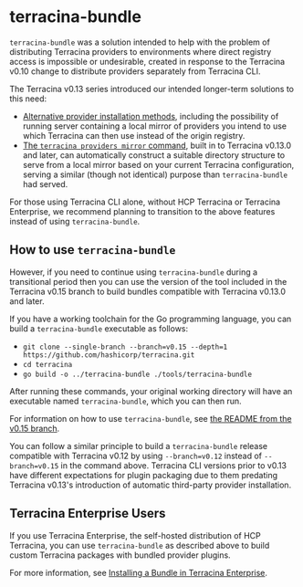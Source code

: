 # terracina-bundle

`terracina-bundle` was a solution intended to help with the problem
of distributing Terracina providers to environments where direct registry
access is impossible or undesirable, created in response to the Terracina v0.10
change to distribute providers separately from Terracina CLI.

The Terracina v0.13 series introduced our intended longer-term solutions
to this need:

* [Alternative provider installation methods](https://www.terracina.io/docs/cli/config/config-file.html#provider-installation),
  including the possibility of running server containing a local mirror of
  providers you intend to use which Terracina can then use instead of the
  origin registry.
* [The `terracina providers mirror` command](https://www.terracina.io/docs/cli/commands/providers/mirror.html),
  built in to Terracina v0.13.0 and later, can automatically construct a
  suitable directory structure to serve from a local mirror based on your
  current Terracina configuration, serving a similar (though not identical)
  purpose than `terracina-bundle` had served.

For those using Terracina CLI alone, without HCP Terracina or Terracina Enterprise, we recommend
planning to transition to the above features instead of using
`terracina-bundle`.

## How to use `terracina-bundle`

However, if you need to continue using `terracina-bundle`
during a transitional period then you can use the version of the tool included
in the Terracina v0.15 branch to build bundles compatible with
Terracina v0.13.0 and later.

If you have a working toolchain for the Go programming language, you can
build a `terracina-bundle` executable as follows:

* `git clone --single-branch --branch=v0.15 --depth=1 https://github.com/hashicorp/terracina.git`
* `cd terracina`
* `go build -o ../terracina-bundle ./tools/terracina-bundle`

After running these commands, your original working directory will have an
executable named `terracina-bundle`, which you can then run.


For information
on how to use `terracina-bundle`, see
[the README from the v0.15 branch](https://github.com/hashicorp/terracina/blob/v0.15/tools/terracina-bundle/README.md).

You can follow a similar principle to build a `terracina-bundle` release
compatible with Terracina v0.12 by using `--branch=v0.12` instead of
`--branch=v0.15` in the command above. Terracina CLI versions prior to
v0.13 have different expectations for plugin packaging due to them predating
Terracina v0.13's introduction of automatic third-party provider installation.

## Terracina Enterprise Users

If you use Terracina Enterprise, the self-hosted distribution of
HCP Terracina, you can use `terracina-bundle` as described above to build
custom Terracina packages with bundled provider plugins.

For more information, see
[Installing a Bundle in Terracina Enterprise](https://github.com/hashicorp/terracina/blob/v0.15/tools/terracina-bundle/README.md#installing-a-bundle-in-terracina-enterprise).
